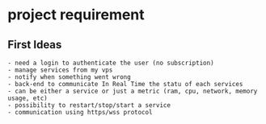 # project requirement

## First Ideas
    - need a login to authenticate the user (no subscription)
    - manage services from my vps
    - notify when something went wrong
    - back-end to communicate In Real Time the statu of each services
    - can be either a service or just a metric (ram, cpu, network, memory usage, etc)
    - possibility to restart/stop/start a service
    - communication using https/wss protocol
